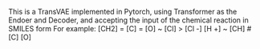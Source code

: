 This is a TransVAE implemented in Pytorch, using Transformer as the Endoer and Decoder, and accepting the input of the chemical reaction in SMILES form
For example: [CH2] = [C] = [O] ~ [Cl] > [Cl -] [H +] ~ [CH] # [C] [O]
